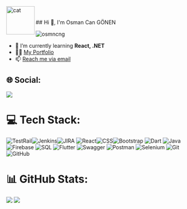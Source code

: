 <img align="left" alt="cat" width="75" src="https://media.giphy.com/media/62bIKcn5bR8rhfqce1/giphy.gif">
<br>
<br>
## Hi 👋, I'm Osman Can GÖNEN
<!--
<img align="right" alt="coding" width="400" height="200" src="https://media.giphy.com/media/f3iwJFOVOwuy7K6FFw/giphy.gif">
-->
<p align="left"> 
  <img src="https://komarev.com/ghpvc/?username=osmncng&label=Profile%20views&color=0e75b6&style=flat" alt="osmncng" />
</p>

- 🌱 I’m currently learning **React, .NET**
- 👨‍💻 [My Portfolio](https://osmancan.vercel.app/)
- 📫 [Reach me via email](mailto:osmancangonen@hotmail.com)


## 🌐 Social:

<p align="left">
<a href="https://www.linkedin.com/in/osman-can-gonen/" target="_blank"><img src="https://img.shields.io/badge/LinkedIn-%230077B5.svg?style=for-the-badge&logo=linkedin&logoColor=white"/></a> 
</p>

# 💻 Tech Stack:
![TestRail](https://img.shields.io/badge/TestRail-Test%20Management-blue?style=for-the-badge)![Jenkins](https://img.shields.io/badge/Jenkins-CI/CD-red?style=for-the-badge&logo=jenkins&logoColor=white)![JIRA](https://img.shields.io/badge/JIRA-Issue%20Tracking-blue?style=for-the-badge&logo=jira&logoColor=white) ![React](https://img.shields.io/badge/React-JS%20Library-20232A?style=for-the-badge&logo=react&logoColor=61DAFB)![CSS](https://img.shields.io/badge/CSS-Styling-264de4?style=for-the-badge&logo=css3&logoColor=white)![Bootstrap](https://img.shields.io/badge/Bootstrap-Responsive%20Design-563d7c?style=for-the-badge&logo=bootstrap&logoColor=white) ![Dart](https://img.shields.io/badge/dart-%230175C2.svg?style=for-the-badge&logo=dart&logoColor=white) ![Java](https://img.shields.io/badge/java-%23ED8B00.svg?style=for-the-badge&logo=java&logoColor=white) ![Firebase](https://img.shields.io/badge/firebase-%23039BE5.svg?style=for-the-badge&logo=firebase) ![SQL](https://img.shields.io/badge/sql-%23ED8B00.svg?style=for-the-badge&logo=sql&logoColor=white) ![Flutter](https://img.shields.io/badge/Flutter-%2302569B.svg?style=for-the-badge&logo=Flutter&logoColor=white) ![Swagger](https://img.shields.io/badge/-Swagger-%23Clojure?style=for-the-badge&logo=swagger&logoColor=white) ![Postman](https://img.shields.io/badge/Postman-FF6C37?style=for-the-badge&logo=postman&logoColor=white) ![Selenium](https://img.shields.io/badge/-Selenium-%23Clojure?style=for-the-badge&logo=selenium&logoColor=white) ![Git](https://img.shields.io/badge/git-%23F05033.svg?style=for-the-badge&logo=git&logoColor=white) ![GitHub](https://img.shields.io/badge/github-%23121011.svg?style=for-the-badge&logo=github&logoColor=white)


<!--
<p align="center">
  <img alt="coding" width="600" src="https://media.giphy.com/media/l3V0megwbBeETMgZa/giphy.gif">
</p>
<br>
-->
<!--
<p><img align="right" src="https://github-readme-stats.vercel.app/api/top-langs?username=osmncng&show_icons=true&locale=en&layout=compact" alt="osmncng" /></p>
<p>&nbsp;<img align="left" src="https://github-readme-stats.vercel.app/api?username=osmncng&show_icons=true&locale=en" alt="osmncng" /></p>
-->

# 📊 GitHub Stats:
![](https://github-readme-stats.vercel.app/api/top-langs/?username=OsmnCnG&theme=blueberry&hide_border=false&include_all_commits=true&count_private=false&layout=compact) 
![](https://github-readme-streak-stats.herokuapp.com/?user=OsmnCnG&theme=blueberry&hide_border=false)
